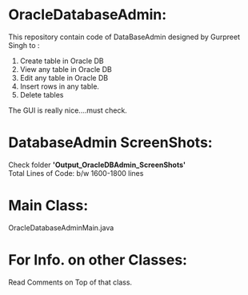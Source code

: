 OracleDatabaseAdmin:
====================
This repository contain code of DataBaseAdmin designed by Gurpreet Singh to : <br> 
 1) Create table in Oracle DB <br> 
 2) View any table in Oracle DB <br>
 3) Edit any table in Oracle DB <br>
 4) Insert rows in any table. <br>
 5) Delete tables <br>

The GUI is really nice....must check. 

DatabaseAdmin ScreenShots:
==========================
Check folder <b>'Output_OracleDBAdmin_ScreenShots' </b><br> 
Total Lines of Code: b/w 1600-1800 lines <br>

Main Class: 
===========
OracleDatabaseAdminMain.java

For Info. on other Classes:
===========================
Read Comments on Top of that class.
